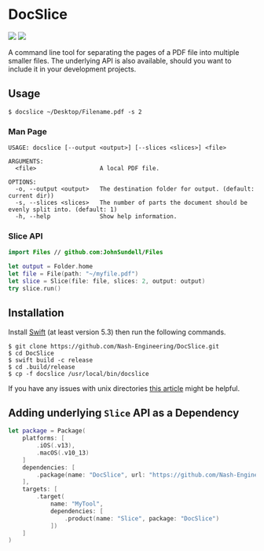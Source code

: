 # DocSlice

![](https://img.shields.io/badge/platform-macOS%2BiOS%2Blinux-blue)
![](https://img.shields.io/badge/swift-5.3-blue)

A command line tool for separating the pages of a PDF file into multiple smaller files. The underlying API is also available, should you want to include it in your development projects.

## Usage
```
$ docslice ~/Desktop/Filename.pdf -s 2
```
### Man Page

```
USAGE: docslice [--output <output>] [--slices <slices>] <file>

ARGUMENTS:
  <file>                  A local PDF file. 

OPTIONS:
  -o, --output <output>   The destination folder for output. (default: current dir))
  -s, --slices <slices>   The number of parts the document should be evenly split into. (default: 1)
  -h, --help              Show help information.
```
### Slice API
```swift
import Files // github.com:JohnSundell/Files

let output = Folder.home
let file = File(path: "~/myfile.pdf")
let slice = Slice(file: file, slices: 2, output: output)
try slice.run()
```
## Installation
Install [Swift](https://swift.org/getting-started/) (at least version 5.3) then run the following commands.
```
$ git clone https://github.com/Nash-Engineering/DocSlice.git
$ cd DocSlice
$ swift build -c release
$ cd .build/release
$ cp -f docslice /usr/local/bin/docslice
```
If you have any issues with unix directories [this article](https://superuser.com/questions/717663/permission-denied-when-trying-to-cd-usr-local-bin-from-terminal) might be helpful.

## Adding underlying `Slice` API as a Dependency

```swift
let package = Package(
    platforms: [
        .iOS(.v13), 
        .macOS(.v10_13)
    ]
    dependencies: [
        .package(name: "DocSlice", url: "https://github.com/Nash-Engineering/DocSlice.git", .upToNextMinor(from: "1.0.0"))
    ],
    targets: [
        .target(
            name: "MyTool", 
            dependencies: [
                .product(name: "Slice", package: "DocSlice")
            ])
    ]
)
```
